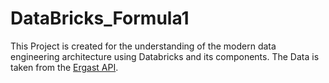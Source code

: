 # DataBricks_Formula1
This Project is created for the understanding of the modern data engineering architecture using Databricks and its components.
The Data is taken from the [Ergast API](http://ergast.com/mrd/db/#csv).

